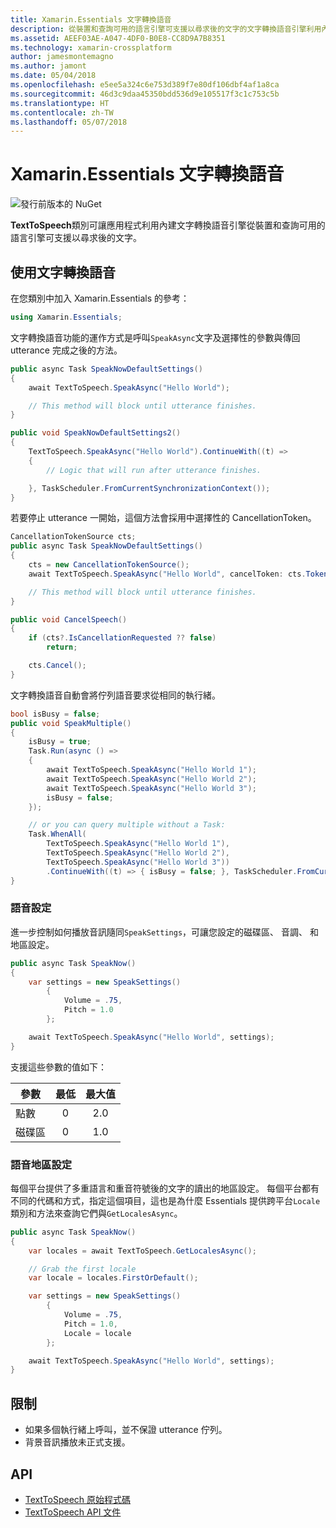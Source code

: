 ```yaml
---
title: Xamarin.Essentials 文字轉換語音
description: 從裝置和查詢可用的語言引擎可支援以尋求後的文字的文字轉換語音引擎利用內建應用程式 TextToSpeech 類別可讓。
ms.assetid: AEEF03AE-A047-4DF0-B0E8-CC8D9A7B8351
ms.technology: xamarin-crossplatform
author: jamesmontemagno
ms.author: jamont
ms.date: 05/04/2018
ms.openlocfilehash: e5ee5a324c6e753d389f7e80df106dbf4af1a8ca
ms.sourcegitcommit: 46d3c9daa45350bdd536d9e105517f3c1c753c5b
ms.translationtype: HT
ms.contentlocale: zh-TW
ms.lasthandoff: 05/07/2018
---
```

# <a name="xamarinessentials-text-to-speech"></a>Xamarin.Essentials 文字轉換語音

![發行前版本的 NuGet](~/media/shared/pre-release.png)

**TextToSpeech**類別可讓應用程式利用內建文字轉換語音引擎從裝置和查詢可用的語言引擎可支援以尋求後的文字。

## <a name="using-text-to-speech"></a>使用文字轉換語音

在您類別中加入 Xamarin.Essentials 的參考：

```csharp
using Xamarin.Essentials;
```

文字轉換語音功能的運作方式是呼叫`SpeakAsync`文字及選擇性的參數與傳回 utterance 完成之後的方法。 

```csharp
public async Task SpeakNowDefaultSettings()
{
    await TextToSpeech.SpeakAsync("Hello World");

    // This method will block until utterance finishes.
}

public void SpeakNowDefaultSettings2()
{
    TextToSpeech.SpeakAsync("Hello World").ContinueWith((t) => 
    {
        // Logic that will run after utterance finishes.

    }, TaskScheduler.FromCurrentSynchronizationContext());
}
```

若要停止 utterance 一開始，這個方法會採用中選擇性的 CancellationToken。 
```csharp
CancellationTokenSource cts;
public async Task SpeakNowDefaultSettings()
{
    cts = new CancellationTokenSource();
    await TextToSpeech.SpeakAsync("Hello World", cancelToken: cts.Token);

    // This method will block until utterance finishes.
}

public void CancelSpeech()
{
    if (cts?.IsCancellationRequested ?? false)
        return;

    cts.Cancel();
}
```

文字轉換語音自動會將佇列語音要求從相同的執行緒。 

```csharp
bool isBusy = false;
public void SpeakMultiple()
{
    isBusy = true;
    Task.Run(async () =>
    {
        await TextToSpeech.SpeakAsync("Hello World 1");
        await TextToSpeech.SpeakAsync("Hello World 2");
        await TextToSpeech.SpeakAsync("Hello World 3");
        isBusy = false;
    });

    // or you can query multiple without a Task:
    Task.WhenAll(
        TextToSpeech.SpeakAsync("Hello World 1"),
        TextToSpeech.SpeakAsync("Hello World 2"),
        TextToSpeech.SpeakAsync("Hello World 3"))
        .ContinueWith((t) => { isBusy = false; }, TaskScheduler.FromCurrentSynchronizationContext());
}
```

### <a name="speech-settings"></a>語音設定

進一步控制如何播放音訊隨同`SpeakSettings`，可讓您設定的磁碟區、 音調、 和地區設定。

```csharp
public async Task SpeakNow()
{
    var settings = new SpeakSettings()
        {
            Volume = .75,
            Pitch = 1.0
        };

    await TextToSpeech.SpeakAsync("Hello World", settings);
}
```

支援這些參數的值如下：

| 參數 | 最低 | 最大值 |
| --- | :---: | :---: |
| 點數 | 0 | 2.0 |
| 磁碟區 | 0 | 1.0 |

### <a name="speech-locales"></a>語音地區設定

每個平台提供了多重語言和重音符號後的文字的讀出的地區設定。 每個平台都有不同的代碼和方式，指定這個項目，這也是為什麼 Essentials 提供跨平台`Locale`類別和方法來查詢它們與`GetLocalesAsync`。

```csharp
public async Task SpeakNow()
{
    var locales = await TextToSpeech.GetLocalesAsync();

    // Grab the first locale
    var locale = locales.FirstOrDefault();

    var settings = new SpeakSettings()
        {
            Volume = .75,
            Pitch = 1.0,
            Locale = locale
        };

    await TextToSpeech.SpeakAsync("Hello World", settings);
}
```

## <a name="limitations"></a>限制

- 如果多個執行緒上呼叫，並不保證 utterance 佇列。
- 背景音訊播放未正式支援。

## <a name="api"></a>API

- [TextToSpeech 原始程式碼](https://github.com/xamarin/Essentials/tree/master/Essentials/TextToSpeech)
- [TextToSpeech API 文件](xref:Xamarin.Essentials.TextToSpeech)
